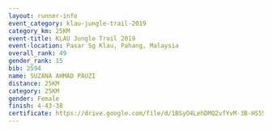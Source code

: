```yaml
---
layout: runner-info 
event_category: klau-jungle-trail-2019 
category_km: 25KM 
event-title: KLAU Jungle Trail 2019 
event-location: Pasar Sg Klau, Pahang, Malaysia 
overall_rank: 49
gender_rank: 15
bib: 2594
name: SUZANA AHMAD PAUZI
distance: 25KM
category: 25KM
gender: Female
finish: 4-43-38
certificate: https://drive.google.com/file/d/1BSyO4LehDMQ2vfYvM-3B-HS55WItzAoJ/view?usp=sharing
---
```

